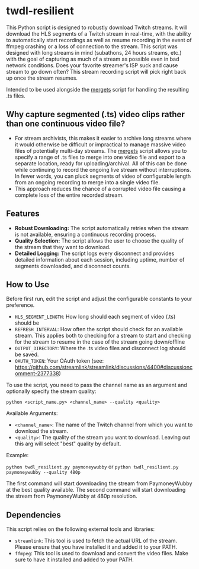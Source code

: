 # twdl-resilient

This Python script is designed to robustly download Twitch streams. It will download the HLS segments of a Twitch stream in real-time, with the ability to automatically start recordings as well as resume recording in the event of ffmpeg crashing or a loss of connection to the stream. This script was designed with long streams in mind (subathons, 24 hours streams, etc.) with the goal of capturing as much of a stream as possible even in bad network conditions. Does your favorite streamer's ISP suck and cause stream to go down often? This stream recording script will pick right back up once the stream resumes.

Intended to be used alongside the [mergets](https://github.com/vodboysunited/mergets) script for handling the resulting .ts files.

## Why capture segmented (.ts) video clips rather than one continuous video file?

- For stream archivists, this makes it easier to archive long streams where it would otherwise be difficult or impractical to manage massive video files of potentially multi-day streams. The [mergets](https://github.com/vodboysunited/mergets) script allows you to specify a range of .ts files to merge into one video file and export to a separate location, ready for uploading/archival. All of this can be done while continuing to record the ongoing live stream without interruptions. In fewer words, you can pluck segments of video of configurable length from an ongoing recording to merge into a single video file.
- This approach reduces the chance of a corrupted video file causing a complete loss of the entire recorded stream.

## Features

- **Robust Downloading:** The script automatically retries when the stream is not available, ensuring a continuous recording process.
- **Quality Selection:** The script allows the user to choose the quality of the stream that they want to download.
- **Detailed Logging:** The script logs every disconnect and provides detailed information about each session, including uptime, number of segments downloaded, and disconnect counts.

## How to Use

Before first run, edit the script and adjust the configurable constants to your preference.
- `HLS_SEGMENT_LENGTH`: How long should each segment of video (.ts) should be
- `REFRESH_INTERVAL`: How often the script should check for an available stream. This applies both to checking for a stream to start and checking for the stream to resume in the case of the stream going down/offline
- `OUTPUT_DIRECTORY`: Where the .ts video files and disconnect log should be saved.
- `OAUTH_TOKEN`: Your OAuth token (see: https://github.com/streamlink/streamlink/discussions/4400#discussioncomment-2377338)

To use the script, you need to pass the channel name as an argument and optionally specify the stream quality:

`
python <script_name.py> <channel_name> --quality <quality>
`

Available Arguments:

- `<channel_name>`: The name of the Twitch channel from which you want to download the stream.
- `<quality>`: The quality of the stream you want to download. Leaving out this arg will select "best" quality by default.

Example:

`
python twdl_resilient.py paymoneywubby
`
or
`
python twdl_resilient.py paymoneywubby --quality 480p
`

The first command will start downloading the stream from PaymoneyWubby at the best quality available. The second command will start downloading the stream from PaymoneyWubby at 480p resolution.

## Dependencies

This script relies on the following external tools and libraries:

- `streamlink`: This tool is used to fetch the actual URL of the stream. Please ensure that you have installed it and added it to your PATH.
- `ffmpeg`: This tool is used to download and convert the video files. Make sure to have it installed and added to your PATH.
